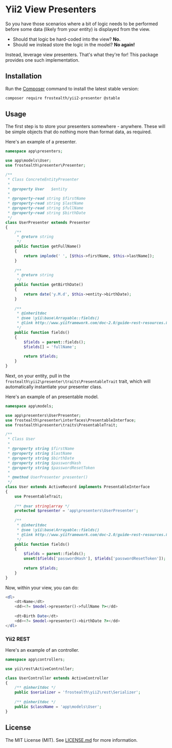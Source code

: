 Yii2 View Presenters
=============

So you have those scenarios where a bit of logic needs to be performed before some data (likely from your entity) 
is displayed from the view.

* Should that logic be hard-coded into the view? **No.**
* Should we instead store the logic in the model? **No again!**

Instead, leverage view presenters. That's what they're for! This package provides one such implementation.

## Installation

Run the [Composer](http://getcomposer.org/download/) command to install the latest stable version:

```bash
composer require frostealth/yii2-presenter @stable
```

## Usage

The first step is to store your presenters somewhere - anywhere. 
These will be simple objects that do nothing more than format data, as required.

Here's an example of a presenter.

```php
namespace app\presenters;

use app\models\User;
use frostealth\presenter\Presenter;

/**
 * Class ConcreteEntityPresenter
 *
 * @property User   $entity
 *
 * @property-read string $firstName
 * @property-read string $lastName
 * @property-read string $fullName
 * @property-read string $birthDate
 */
class UserPresenter extends Presenter
{
    /**
     * @return string
     */
    public function getFullName()
    {
        return implode(' ', [$this->firstName, $this->lastName]);
    }
    
    /**
     * @return string
     */
    public function getBirthDate()
    {
        return date('y.M.d', $this->entity->birthDate);
    }
    
    /**
     * @inheritdoc
     * @see \yii\base\Arrayable::fields()
     * @link http://www.yiiframework.com/doc-2.0/guide-rest-resources.html#fields
     */
    public function fields()
    {
        $fields = parent::fields();
        $fields[] = 'fullName';
        
        return $fields;
    }
}
```

Next, on your entity, pull in the `frostealth\yii2\presenter\traits\PresentableTrait` trait, 
which will automatically instantiate your presenter class.

Here's an example of an presentable model.

```php
namespace app\models;

use app\presenters\UserPresenter;
use frostealth\presenter\interfaces\PresentableInterface;
use frostealth\presenter\traits\PresentableTrait;

/**
 * Class User
 *
 * @property string $firstName
 * @property string $lastName
 * @property string $birthDate
 * @property string $passwordHash
 * @property string $passwordResetToken
 *
 * @method UserPresenter presenter()
 */
class User extends ActiveRecord implements PresentableInterface
{
    use PresentableTrait;
    
    /** @var string|array */
    protected $presenter = 'app\presenters\UserPresenter';
    
    /**
     * @inheritdoc
     * @see \yii\base\Arrayable::fields()
     * @link http://www.yiiframework.com/doc-2.0/guide-rest-resources.html#fields
     */
    public function fields()
    {
        $fields = parent::fields();
        unset($fields['passwordHash'], $fields['passwordResetToken']);
        
        return $fields;
    }
}
```

Now, within your view, you can do:

```php
<dl>
    <dt>Name</dt>
    <dd><?= $model->presenter()->fullName ?></dd>
    
    <dt>Birth Date</dt>
    <dd><?= $model->presenter()->birthDate ?></dd>
</dl>
```

### Yii2 REST

Here's an example of an controller.

```php
namespace app\controllers;

use yii\rest\ActiveController;

class UserController extends ActiveController
{
    /** @inheritdoc */
    public $serializer = 'frostealth\yii2\rest\Serializer';
    
    /** @inheritdoc */
    public $className = 'app\models\User';
}
```

## License

The MIT License (MIT).
See [LICENSE.md](https://github.com/frostealth/yii2-presenter/blob/master/LICENSE.md) for more information.

